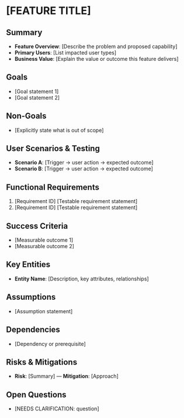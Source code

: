# [FEATURE TITLE]

## Summary
- **Feature Overview**: [Describe the problem and proposed capability]
- **Primary Users**: [List impacted user types]
- **Business Value**: [Explain the value or outcome this feature delivers]

## Goals
- [Goal statement 1]
- [Goal statement 2]

## Non-Goals
- [Explicitly state what is out of scope]

## User Scenarios & Testing
- **Scenario A**: [Trigger → user action → expected outcome]
- **Scenario B**: [Trigger → user action → expected outcome]

## Functional Requirements
1. [Requirement ID] [Testable requirement statement]
2. [Requirement ID] [Testable requirement statement]

## Success Criteria
- [Measurable outcome 1]
- [Measurable outcome 2]

## Key Entities
- **Entity Name**: [Description, key attributes, relationships]

## Assumptions
- [Assumption statement]

## Dependencies
- [Dependency or prerequisite]

## Risks & Mitigations
- **Risk**: [Summary] — **Mitigation**: [Approach]

## Open Questions
- [NEEDS CLARIFICATION: question]
